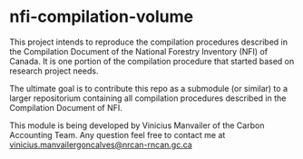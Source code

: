 # nfi-compilation-volume
This project intends to reproduce the compilation procedures described in the Compilation Document of the National Forestry Inventory (NFI) of Canada. 
It is one portion of the compilation procedure that started based on research project needs.

The ultimate goal is to contribute this repo as a submodule (or similar) to a larger repositorium containing all compilation procedures described in the Compilation Document of NFI.

This module is being developed by Vinicius Manvailer of the Carbon Accounting Team.
Any question feel free to contact me at vinicius.manvailergoncalves@nrcan-rncan.gc.ca
